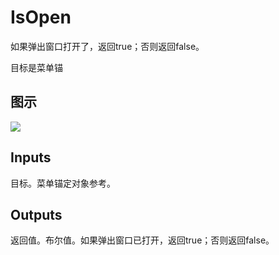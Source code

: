 # IsOpen

如果弹出窗口打开了，返回true；否则返回false。

目标是菜单锚

## 图示

![]($-20221218-20030167.png)

## Inputs

目标。菜单锚定对象参考。  

## Outputs

返回值。布尔值。如果弹出窗口已打开，返回true；否则返回false。
